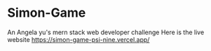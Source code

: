 # Simon-Game
An Angela yu's mern stack web developer challenge
Here is the live website
https://simon-game-psi-nine.vercel.app/
